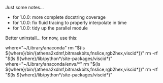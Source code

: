 Just some notes...

 * for 1.0.0: more complete docstring coverage
 * for 1.0.0: fix fluid tracing to properly interpolate in time
 * for 1.0.0: tidy up the parallel module

Better uninstall... for now, use this:

where="~/Library/anaconda"
rm "$(ls ${where}/bin/{athena2xdmf,bitmaskbits,fnslice,rgb2hex,viscid*})"
rm -rf "$(ls ${where}/lib/python*/site-packages/viscid*)"
where="~/Library/anaconda/envs/*"
rm "$(ls ${where}/bin/{athena2xdmf,bitmaskbits,fnslice,rgb2hex,viscid*})"
rm -rf "$(ls ${where}/lib/python*/site-packages/viscid*)"
